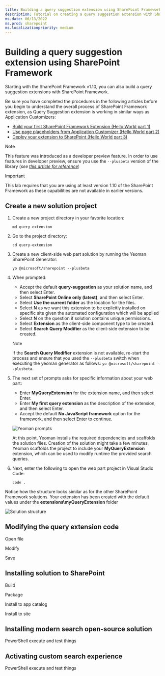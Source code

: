 ```yaml
---
title: Building a query suggestion extension using SharePoint Framework
description: Tutorial on creating a query suggestion extension with SharePoint Framework
ms.date: 06/13/2022
ms.prod: sharepoint
ms.localizationpriority: medium
---
```


# Building a query suggestion extension using SharePoint Framework

Starting with the SharePoint Framework v1.10, you can also build a query suggestion extensions with SharePoint Framework.

Be sure you have completed the procedures in the following articles before you begin to understand the overall process of SharePoint Framework extension, as Query Suggestion extension is working in similar ways as Application Customizers:

* [Build your first SharePoint Framework Extension (Hello World part 1)](./build-a-hello-world-extension.md)
* [Use page placeholders from Application Customizer (Hello World part 2)](./using-page-placeholder-with-extensions.md)
* [Deploy your extension to SharePoint (Hello World part 3)](./serving-your-extension-from-sharepoint.md)

> [!NOTE]
> This feature was introduced as a developer preview feature. In order to use features in developer preview, ensure you use the `--plusbeta` version of the library (*see [this article for reference](/sharepoint/dev/spfx/try-preview-capabilities)*)

> [!IMPORTANT]
> This lab requires that you are using at least version 1.10 of the SharePoint Framework as these capabilities are not available in earlier versions.

## Create a new solution project

1. Create a new project directory in your favorite location:

    ```console
    md query-extension
    ```

1. Go to the project directory:

    ```console
    cd query-extension
    ```

1. Create a new client-side web part solution by running the Yeoman SharePoint Generator:

    ```console
    yo @microsoft/sharepoint --plusbeta
    ```

1. When prompted:

    * Accept the default **query-suggestion** as your solution name, and then select Enter.
    * Select **SharePoint Online only (latest)**, and then select Enter.
    * Select **Use the current folder** as the location for the files.
    * Select **N** as we want this extension to be explicitly installed on specific site given the automated configuration which will be applied
    * Select **N** on the question if solution contains unique permissions.  
    * Select **Extension** as the client-side component type to be created.
    * Select **Search Query Modifier** as the client-side extension to be created.

    > [!NOTE]
    > If the **Search Query Modifier** extension is not available, re-start the process and ensure that you used the `--plusbeta` switch when executing the yeoman generator as follows: `yo @microsoft/sharepoint --plusbeta`.

1. The next set of prompts asks for specific information about your web part:

    * Enter **MyQueryExtension** for the extension name, and then select Enter.
    * Enter **My first query extension** as the description of the extension, and then select Enter. 
    * Accept the default **No JavaScript framework** option for the framework, and then select Enter to continue.

    ![Yeoman prompts](../../../images/query-extension-yeoman.png)

    At this point, Yeoman installs the required dependencies and scaffolds the solution files. Creation of the solution might take a few minutes. Yeoman scaffolds the project to include your **MyQueryExtension** extension, which can be used to modify runtime the provided search queries.

1. Next, enter the following to open the web part project in Visual Studio Code:

    ```console
    code .
    ```

Notice how the structure looks similar as for the other SharePoint Framework solutions. Your extension has been created with the default values under the **extensions\myQueryExtension** folder

  ![Solution structure](../../../images/query-extension-solution-structure.png)


## Modifying the query extension code

Open file

Modify

Save


## Installing solution to SharePoint

Build

Package

Install to app catalog

Install to site

## Installing modern search open-source solution

PowerShell execute and test things

## Activating custom search experience

PowerShell execute and test things
